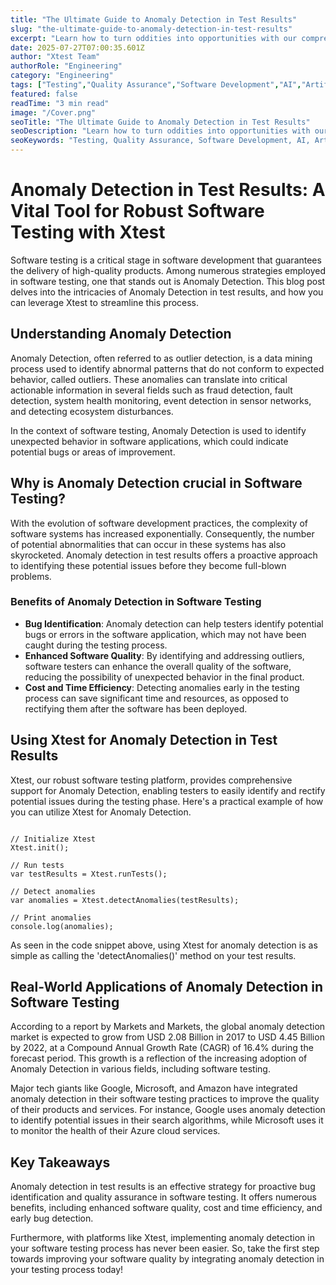 ```yaml
---
title: "The Ultimate Guide to Anomaly Detection in Test Results"
slug: "the-ultimate-guide-to-anomaly-detection-in-test-results"
excerpt: "Learn how to turn oddities into opportunities with our comprehensive guide on Anomaly Detection in Test Results. This blog post dives into the latest techniques in identifying, understanding and leveraging anomalies, shaping a smarter approach to quality assurance and data analysis. Dont let the unexpected slip through - master the art of detecting irregularities today!"
date: 2025-07-27T07:00:35.601Z
author: "Xtest Team"
authorRole: "Engineering"
category: "Engineering"
tags: ["Testing","Quality Assurance","Software Development","AI","Artificial Intelligence"]
featured: false
readTime: "3 min read"
image: "/Cover.png"
seoTitle: "The Ultimate Guide to Anomaly Detection in Test Results"
seoDescription: "Learn how to turn oddities into opportunities with our comprehensive guide on Anomaly Detection in Test Results. This blog post dives into the latest techniques in identifying, understanding and leveraging anomalies, shaping a smarter approach to quality assurance and data analysis. Dont let the unexpected slip through - master the art of detecting irregularities today!"
seoKeywords: "Testing, Quality Assurance, Software Development, AI, Artificial Intelligence"
---
```


# Anomaly Detection in Test Results: A Vital Tool for Robust Software Testing with Xtest

Software testing is a critical stage in software development that guarantees the delivery of high-quality products. Among numerous strategies employed in software testing, one that stands out is Anomaly Detection. This blog post delves into the intricacies of Anomaly Detection in test results, and how you can leverage Xtest to streamline this process.

## Understanding Anomaly Detection

Anomaly Detection, often referred to as outlier detection, is a data mining process used to identify abnormal patterns that do not conform to expected behavior, called outliers. These anomalies can translate into critical actionable information in several fields such as fraud detection, fault detection, system health monitoring, event detection in sensor networks, and detecting ecosystem disturbances.

In the context of software testing, Anomaly Detection is used to identify unexpected behavior in software applications, which could indicate potential bugs or areas of improvement.

## Why is Anomaly Detection crucial in Software Testing?

With the evolution of software development practices, the complexity of software systems has increased exponentially. Consequently, the number of potential abnormalities that can occur in these systems has also skyrocketed. Anomaly detection in test results offers a proactive approach to identifying these potential issues before they become full-blown problems.

### Benefits of Anomaly Detection in Software Testing

*   **Bug Identification**: Anomaly detection can help testers identify potential bugs or errors in the software application, which may not have been caught during the testing process.
*   **Enhanced Software Quality**: By identifying and addressing outliers, software testers can enhance the overall quality of the software, reducing the possibility of unexpected behavior in the final product.
*   **Cost and Time Efficiency**: Detecting anomalies early in the testing process can save significant time and resources, as opposed to rectifying them after the software has been deployed.

## Using Xtest for Anomaly Detection in Test Results

Xtest, our robust software testing platform, provides comprehensive support for Anomaly Detection, enabling testers to easily identify and rectify potential issues during the testing phase. Here's a practical example of how you can utilize Xtest for Anomaly Detection.

```

// Initialize Xtest
Xtest.init();

// Run tests
var testResults = Xtest.runTests();

// Detect anomalies
var anomalies = Xtest.detectAnomalies(testResults);

// Print anomalies
console.log(anomalies);
```

As seen in the code snippet above, using Xtest for anomaly detection is as simple as calling the 'detectAnomalies()' method on your test results.

## Real-World Applications of Anomaly Detection in Software Testing

According to a report by Markets and Markets, the global anomaly detection market is expected to grow from USD 2.08 Billion in 2017 to USD 4.45 Billion by 2022, at a Compound Annual Growth Rate (CAGR) of 16.4% during the forecast period. This growth is a reflection of the increasing adoption of Anomaly Detection in various fields, including software testing.

Major tech giants like Google, Microsoft, and Amazon have integrated anomaly detection in their software testing practices to improve the quality of their products and services. For instance, Google uses anomaly detection to identify potential issues in their search algorithms, while Microsoft uses it to monitor the health of their Azure cloud services.

## Key Takeaways

Anomaly detection in test results is an effective strategy for proactive bug identification and quality assurance in software testing. It offers numerous benefits, including enhanced software quality, cost and time efficiency, and early bug detection.

Furthermore, with platforms like Xtest, implementing anomaly detection in your software testing process has never been easier. So, take the first step towards improving your software quality by integrating anomaly detection in your testing process today!
